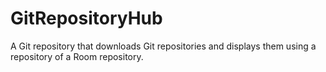 # GitRepositoryHub
A Git repository that downloads Git repositories and displays them using a repository of a Room repository.

